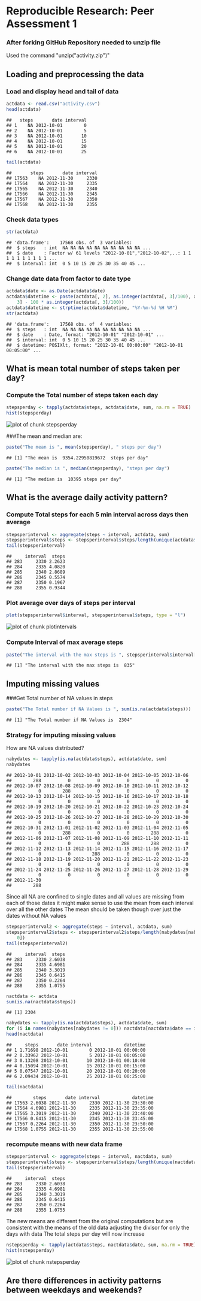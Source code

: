 # Reproducible Research: Peer Assessment 1

### After forking GitHub Repository needed to unzip file

Used the command "unzip("activity.zip")"

## Loading and preprocessing the data

### Load and display head and tail of data

```r
actdata <- read.csv("activity.csv")
head(actdata)
```

```
##   steps       date interval
## 1    NA 2012-10-01        0
## 2    NA 2012-10-01        5
## 3    NA 2012-10-01       10
## 4    NA 2012-10-01       15
## 5    NA 2012-10-01       20
## 6    NA 2012-10-01       25
```

```r
tail(actdata)
```

```
##       steps       date interval
## 17563    NA 2012-11-30     2330
## 17564    NA 2012-11-30     2335
## 17565    NA 2012-11-30     2340
## 17566    NA 2012-11-30     2345
## 17567    NA 2012-11-30     2350
## 17568    NA 2012-11-30     2355
```


### Check data types

```r
str(actdata)
```

```
## 'data.frame':	17568 obs. of  3 variables:
##  $ steps   : int  NA NA NA NA NA NA NA NA NA NA ...
##  $ date    : Factor w/ 61 levels "2012-10-01","2012-10-02",..: 1 1 1 1 1 1 1 1 1 1 ...
##  $ interval: int  0 5 10 15 20 25 30 35 40 45 ...
```


### Change date data from factor to date type

```r
actdata$date <- as.Date(actdata$date)
actdata$datetime <- paste(actdata[, 2], as.integer(actdata[, 3]/100), actdata[, 
    3] - 100 * as.integer(actdata[, 3]/100))
actdata$datetime <- strptime(actdata$datetime, "%Y-%m-%d %H %M")
str(actdata)
```

```
## 'data.frame':	17568 obs. of  4 variables:
##  $ steps   : int  NA NA NA NA NA NA NA NA NA NA ...
##  $ date    : Date, format: "2012-10-01" "2012-10-01" ...
##  $ interval: int  0 5 10 15 20 25 30 35 40 45 ...
##  $ datetime: POSIXlt, format: "2012-10-01 00:00:00" "2012-10-01 00:05:00" ...
```


## What is mean total number of steps taken per day?

### Compute the Total number of steps taken each day


```r
stepsperday <- tapply(actdata$steps, actdata$date, sum, na.rm = TRUE)
hist(stepsperday)
```

![plot of chunk stepsperday](figure/stepsperday.png) 


###The mean and median are:

```r
paste("The mean is ", mean(stepsperday), " steps per day")
```

```
## [1] "The mean is  9354.22950819672  steps per day"
```

```r
paste("The median is ", median(stepsperday), "steps per day")
```

```
## [1] "The median is  10395 steps per day"
```

## What is the average daily activity pattern?

### Compute Total steps for each 5 min interval across days then average


```r
stepsperinterval <- aggregate(steps ~ interval, actdata, sum)
stepsperinterval$steps <- stepsperinterval$steps/length(unique(actdata$date))
tail(stepsperinterval)
```

```
##     interval  steps
## 283     2330 2.2623
## 284     2335 4.0820
## 285     2340 2.8689
## 286     2345 0.5574
## 287     2350 0.1967
## 288     2355 0.9344
```


### Plot average over days of steps per interval


```r
plot(stepsperinterval$interval, stepsperinterval$steps, type = "l")
```

![plot of chunk plotintervals](figure/plotintervals.png) 


### Compute Interval of max average steps


```r
paste("The interval with the max steps is ", stepsperinterval$interval[which.max(stepsperinterval$steps)])
```

```
## [1] "The interval with the max steps is  835"
```


## Imputing missing values

###Get Total number of NA values in steps

```r
paste("The Total number if NA Values is ", sum(is.na(actdata$steps)))
```

```
## [1] "The Total number if NA Values is  2304"
```


### Strategy for imputing missing values

How are NA values distributed?

```r
nabydates <- tapply(is.na(actdata$steps), actdata$date, sum)
nabydates
```

```
## 2012-10-01 2012-10-02 2012-10-03 2012-10-04 2012-10-05 2012-10-06 
##        288          0          0          0          0          0 
## 2012-10-07 2012-10-08 2012-10-09 2012-10-10 2012-10-11 2012-10-12 
##          0        288          0          0          0          0 
## 2012-10-13 2012-10-14 2012-10-15 2012-10-16 2012-10-17 2012-10-18 
##          0          0          0          0          0          0 
## 2012-10-19 2012-10-20 2012-10-21 2012-10-22 2012-10-23 2012-10-24 
##          0          0          0          0          0          0 
## 2012-10-25 2012-10-26 2012-10-27 2012-10-28 2012-10-29 2012-10-30 
##          0          0          0          0          0          0 
## 2012-10-31 2012-11-01 2012-11-02 2012-11-03 2012-11-04 2012-11-05 
##          0        288          0          0        288          0 
## 2012-11-06 2012-11-07 2012-11-08 2012-11-09 2012-11-10 2012-11-11 
##          0          0          0        288        288          0 
## 2012-11-12 2012-11-13 2012-11-14 2012-11-15 2012-11-16 2012-11-17 
##          0          0        288          0          0          0 
## 2012-11-18 2012-11-19 2012-11-20 2012-11-21 2012-11-22 2012-11-23 
##          0          0          0          0          0          0 
## 2012-11-24 2012-11-25 2012-11-26 2012-11-27 2012-11-28 2012-11-29 
##          0          0          0          0          0          0 
## 2012-11-30 
##        288
```


Since all NA are confined to single dates and all values are missing from each of those dates it might make sense to use the mean from each interval over all the other dates
The mean should be taken though over just the dates without NA values


```r
stepsperinterval2 <- aggregate(steps ~ interval, actdata, sum)
stepsperinterval2$steps <- stepsperinterval2$steps/length(nabydates[nabydates == 
    0])
tail(stepsperinterval2)
```

```
##     interval  steps
## 283     2330 2.6038
## 284     2335 4.6981
## 285     2340 3.3019
## 286     2345 0.6415
## 287     2350 0.2264
## 288     2355 1.0755
```




```r
nactdata <- actdata
sum(is.na(nactdata$steps))
```

```
## [1] 2304
```

```r
nabydates <- tapply(is.na(actdata$steps), actdata$date, sum)
for (i in names(nabydates[nabydates != 0])) nactdata[nactdata$date == i, "steps"] <- stepsperinterval2$steps
head(nactdata)
```

```
##     steps       date interval            datetime
## 1 1.71698 2012-10-01        0 2012-10-01 00:00:00
## 2 0.33962 2012-10-01        5 2012-10-01 00:05:00
## 3 0.13208 2012-10-01       10 2012-10-01 00:10:00
## 4 0.15094 2012-10-01       15 2012-10-01 00:15:00
## 5 0.07547 2012-10-01       20 2012-10-01 00:20:00
## 6 2.09434 2012-10-01       25 2012-10-01 00:25:00
```

```r
tail(nactdata)
```

```
##        steps       date interval            datetime
## 17563 2.6038 2012-11-30     2330 2012-11-30 23:30:00
## 17564 4.6981 2012-11-30     2335 2012-11-30 23:35:00
## 17565 3.3019 2012-11-30     2340 2012-11-30 23:40:00
## 17566 0.6415 2012-11-30     2345 2012-11-30 23:45:00
## 17567 0.2264 2012-11-30     2350 2012-11-30 23:50:00
## 17568 1.0755 2012-11-30     2355 2012-11-30 23:55:00
```


### recompute means with new data frame

```r
stepsperinterval <- aggregate(steps ~ interval, nactdata, sum)
stepsperinterval$steps <- stepsperinterval$steps/length(unique(nactdata$date))
tail(stepsperinterval)
```

```
##     interval  steps
## 283     2330 2.6038
## 284     2335 4.6981
## 285     2340 3.3019
## 286     2345 0.6415
## 287     2350 0.2264
## 288     2355 1.0755
```


The new means are different from the original computations but are consistent with the means of the old data adjusting the divisor for only the days with data
The total steps per day will now increase

```r
nstepsperday <- tapply(actdata$steps, nactdata$date, sum, na.rm = TRUE)
hist(nstepsperday)
```

![plot of chunk nstepsperday](figure/nstepsperday.png) 





## Are there differences in activity patterns between weekdays and weekends?
